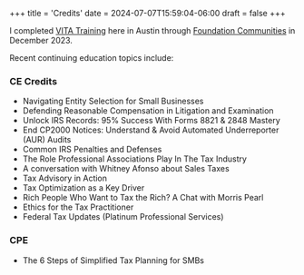 +++
title = 'Credits'
date = 2024-07-07T15:59:04-06:00
draft = false
+++

I completed [VITA Training](https://www.irs.gov/individuals/free-tax-return-preparation-for-qualifying-taxpayers) here in Austin through [Foundation Communities](https://foundcom.org/volunteer-with-tax-help-program/) in December 2023. 

Recent continuing education topics include:

### CE Credits

* Navigating Entity Selection for Small Businesses
* Defending Reasonable Compensation in Litigation and Examination
* Unlock IRS Records: 95% Success With Forms 8821 & 2848 Mastery
* End CP2000 Notices: Understand & Avoid Automated Underreporter (AUR) Audits
* Common IRS Penalties and Defenses
* The Role Professional Associations Play In The Tax Industry
* A conversation with Whitney Afonso about Sales Taxes
* Tax Advisory in Action
* Tax Optimization as a Key Driver
* Rich People Who Want to Tax the Rich? A Chat with Morris Pearl
* Ethics for the Tax Practitioner
* Federal Tax Updates (Platinum Professional Services)

### CPE

* The 6 Steps of Simplified Tax Planning for SMBs